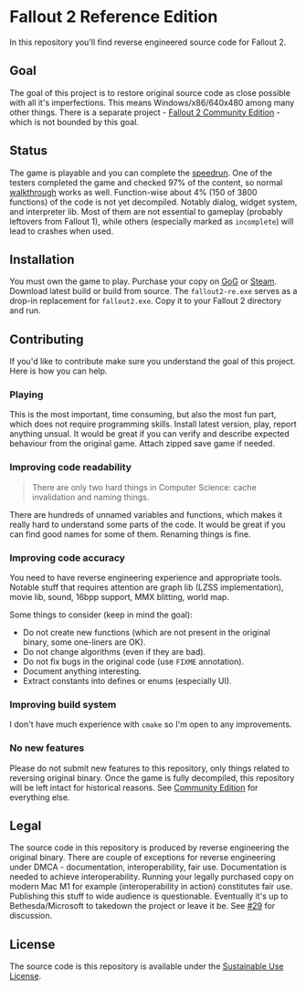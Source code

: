 # Fallout 2 Reference Edition

In this repository you'll find reverse engineered source code for Fallout 2.

## Goal

The goal of this project is to restore original source code as close possible with all it's imperfections. This means Windows/x86/640x480 among many other things. There is a separate project - [Fallout 2 Community Edition](https://github.com/alexbatalov/fallout2-ce) - which is not bounded by this goal.

## Status

The game is playable and you can complete the [speedrun](https://fallout.fandom.com/wiki/Forum:Speedrun#Fallout_2). One of the testers completed the game and checked 97% of the content, so normal [walkthrough](https://lemmings19.github.io/fallout-2-walkthrough/) works as well. Function-wise about 4% (150 of 3800 functions) of the code is not yet decompiled. Notably dialog, widget system, and interpreter lib. Most of them are not essential to gameplay (probably leftovers from Fallout 1), while others (especially marked as `incomplete`) will lead to crashes when used.

## Installation

You must own the game to play. Purchase your copy on [GoG](https://www.gog.com/game/fallout_2) or [Steam](https://store.steampowered.com/app/38410). Download latest build or build from source. The `fallout2-re.exe` serves as a drop-in replacement for `fallout2.exe`. Copy it to your Fallout 2 directory and run.

## Contributing

If you'd like to contribute make sure you understand the goal of this project. Here is how you can help.

### Playing

This is the most important, time consuming, but also the most fun part, which does not require programming skills. Install latest version, play, report anything unsual. It would be great if you can verify and describe expected behaviour from the original game. Attach zipped save game if needed.

### Improving code readability

> There are only two hard things in Computer Science: cache invalidation and naming things.

There are hundreds of unnamed variables and functions, which makes it really hard to understand some parts of the code. It would be great if you can find good names for some of them. Renaming things is fine.

### Improving code accuracy

You need to have reverse engineering experience and appropriate tools. Notable stuff that requires attention are graph lib (LZSS implementation), movie lib, sound, 16bpp support, MMX blitting, world map.

Some things to consider (keep in mind the goal):
- Do not create new functions (which are not present in the original binary, some one-liners are OK).
- Do not change algorithms (even if they are bad).
- Do not fix bugs in the original code (use `FIXME` annotation).
- Document anything interesting.
- Extract constants into defines or enums (especially UI).

### Improving build system

I don't have much experience with `cmake` so I'm open to any improvements.

### No new features

Please do not submit new features to this repository, only things related to reversing original binary. Once the game is fully decompiled, this repository will be left intact for historical reasons. See [Community Edition](https://github.com/alexbatalov/fallout2-ce) for everything else.

## Legal

The source code in this repository is produced by reverse engineering the original binary. There are couple of exceptions for reverse engineering under DMCA - documentation, interoperability, fair use. Documentation is needed to achieve interoperability. Running your legally purchased copy on modern Mac M1 for example (interoperability in action) constitutes fair use. Publishing this stuff to wide audience is questionable. Eventually it's up to Bethesda/Microsoft to takedown the project or leave it be. See [#29](https://github.com/alexbatalov/fallout2-re/issues/29) for discussion.

## License

The source code is this repository is available under the [Sustainable Use License](LICENSE.md).
